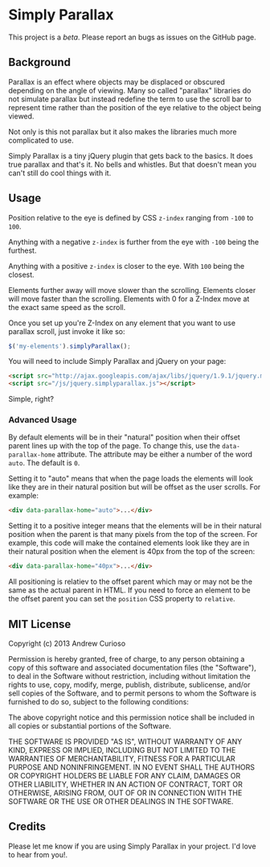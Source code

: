 # Simply Parallax

This project is a *beta*. Please report an bugs as issues on the GitHub page.

## Background

Parallax is an effect where objects may be displaced or obscured depending on the angle of viewing. Many so called "parallax" libraries do not simulate parallax but instead redefine the term to use the scroll bar to represent time rather than the position of the eye relative to the object being viewed.  

Not only is this not parallax but it also makes the libraries much more complicated to use.

Simply Parallax is a tiny jQuery plugin that gets back to the basics. It does true parallax and that's it. No bells and whistles. But that doesn't mean you can't still do cool things with it.


## Usage

Position relative to the eye is defined by CSS `z-index` ranging from `-100` to `100`.

Anything with a negative `z-index` is further from the eye with `-100` being the furthest.

Anything with a positive `z-index` is closer to the eye. With `100` being the closest.

Elements further away will move slower than the scrolling. Elements closer will move faster than the scrolling. Elements with 0 for a Z-Index move at the exact same speed as the scroll.

Once you set up you're Z-Index on any element that you want to use parallax scroll,
just invoke it like so:

```javascript
$('my-elements').simplyParallax();
```

You will need to include Simply Parallax and jQuery on your page:
```html
<script src="http://ajax.googleapis.com/ajax/libs/jquery/1.9.1/jquery.min.js"></script>
<script src="/js/jquery.simplyparallax.js"></script>
```

Simple, right?


### Advanced Usage

By default elements will be in their "natural" position when their offset parent lines up with the top of the page. To change this, use the `data-parallax-home` attribute. The attribute may be either a number of the word `auto`. The default is `0`.

Setting it to "auto" means that when the page loads the elements will look like they are in their natural position but will be offset as the user scrolls. For example:

```html
<div data-parallax-home="auto">...</div>
```

Setting it to a positive integer means that the elements will be in their natural position when the parent is that many pixels from the top of the screen. For example, this code will make the contained elements look like they are in their natural position when the element is 40px from the top of the screen:

```html
<div data-parallax-home="40px">...</div>
```

All positioning is relatiev to the offset parent which may or may not be the same as the actual parent in HTML. If you need to force an element to be the offset parent you can set the `position` CSS property to `relative`.


## MIT License

Copyright (c) 2013 Andrew Curioso

Permission is hereby granted, free of charge, to any person obtaining a copy of this software and associated documentation files (the "Software"), to deal in the Software without restriction, including without limitation the rights to use, copy, modify, merge, publish, distribute, sublicense, and/or sell copies of the Software, and to permit persons to whom the Software is furnished to do so, subject to the following conditions:

The above copyright notice and this permission notice shall be included in all copies or substantial portions of the Software.

THE SOFTWARE IS PROVIDED "AS IS", WITHOUT WARRANTY OF ANY KIND, EXPRESS OR IMPLIED, INCLUDING BUT NOT LIMITED TO THE WARRANTIES OF MERCHANTABILITY, FITNESS FOR A PARTICULAR PURPOSE AND NONINFRINGEMENT. IN NO EVENT SHALL THE AUTHORS OR COPYRIGHT HOLDERS BE LIABLE FOR ANY CLAIM, DAMAGES OR OTHER LIABILITY, WHETHER IN AN ACTION OF CONTRACT, TORT OR OTHERWISE, ARISING FROM, OUT OF OR IN CONNECTION WITH THE SOFTWARE OR THE USE OR OTHER DEALINGS IN THE SOFTWARE.

## Credits

Please let me know if you are using Simply Parallax in your project. I'd love to hear from you!.
